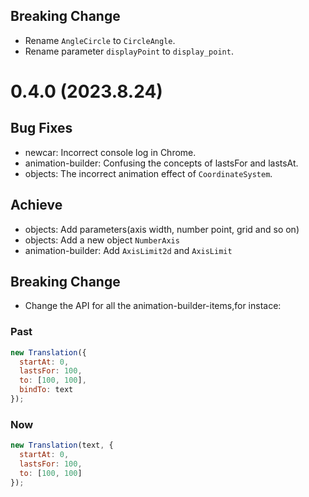 ## Breaking Change
- Rename `AngleCircle` to `CircleAngle`.
- Rename parameter `displayPoint` to `display_point`.

# 0.4.0 (2023.8.24)

## Bug Fixes
- newcar: Incorrect console log in Chrome.
- animation-builder: Confusing the concepts of lastsFor and lastsAt.
- objects: The incorrect animation effect of `CoordinateSystem`.

## Achieve
- objects: Add parameters(axis width, number point, grid and so on)
- objects: Add a new object `NumberAxis`
- animation-builder: Add `AxisLimit2d` and `AxisLimit`

## Breaking Change
- Change the API for all the animation-builder-items,for instace:
### Past
```javascript
new Translation({
  startAt: 0,
  lastsFor: 100,
  to: [100, 100],
  bindTo: text
});
```
### Now
```javascript
new Translation(text, {
  startAt: 0,
  lastsFor: 100,
  to: [100, 100]
});
```
